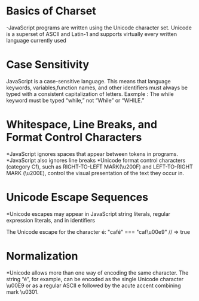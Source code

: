 # Basics of Charset

-JavaScript programs are written using the Unicode character set. Unicode is a superset of ASCII and Latin-1 and supports virtually every written language currently used

# Case Sensitivity
JavaScript is a case-sensitive language. This means that language keywords, variables,function names, and other identifiers must always be typed with a consistent capitalization of letters.
Eaxmple :
The while keyword must be typed “while,” not “While” or “WHILE.”

# Whitespace, Line Breaks, and Format Control Characters
*JavaScript ignores spaces that appear between tokens in programs.
*JavaScript also ignores line breaks
*Unicode format control characters (category Cf), such as RIGHT-TO-LEFT MARK(\u200F) and LEFT-TO-RIGHT MARK (\u200E), control the visual presentation of the text they occur in.

# Unicode Escape Sequences
 *Unicode escapes may appear in JavaScript string literals, regular expression literals, and in identifiers

 The Unicode escape for the character é:
 "café" === "caf\u00e9" // => true
 
 # Normalization
 *Unicode allows more than one way of encoding the same character. The string “é”, for example, can be encoded as the single Unicode character \u00E9 or as a regular ASCII e followed by the acute accent combining mark \u0301.